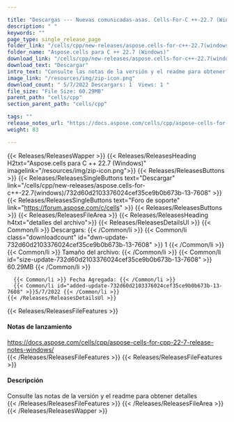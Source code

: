 ```yaml
---

title: "Descargas --- Nuevas comunicadas-asas. Cells-For-C ++-22.7 (Windows)"
description: " "
keywords: ""
page_type: single_release_page
folder_link: "/cells/cpp/new-releases/aspose.cells-for-c++-22.7(windows)/"
folder_name: "Aspose.cells para C ++ 22.7 (Windows)"
download_link: "/cells/cpp/new-releases/aspose.cells-for-c++-22.7(windows)/732d60d2103376024cef35ce9b0b673b-13-7608"
download_text: "Descargar"
intro_text: "Consulte las notas de la versión y el readme para obtener detalles"
image_link: "/resources/img/zip-icon.png"
download_count: " 5/7/2022 Descargars: 1  Views: 1 "
file_size: "File Size: 60.29MB"
parent_path: "cells/cpp"
section_parent_path: "cells/cpp"

tags: ""
release_notes_url: "https://docs.aspose.com/cells/cpp/aspose-cells-for-cpp-22-7-release-notes-windows/"
weight: 83

---
```


{{< Releases/ReleasesWapper >}}
  {{< Releases/ReleasesHeading H2txt="Aspose.cells para C ++ 22.7 (Windows)" imagelink="/resources/img/zip-icon.png">}}
  {{< Releases/ReleasesButtons >}}
    {{< Releases/ReleasesSingleButtons text="Descargar" link="/cells/cpp/new-releases/aspose.cells-for-c++-22.7(windows)/732d60d2103376024cef35ce9b0b673b-13-7608" >}}
    {{< Releases/ReleasesSingleButtons text="Foro de soporte" link="https://forum.aspose.com/c/cells" >}}
  {{< Releases/ReleasesButtons >}}
  {{< Releases/ReleasesFileArea >}}
    {{< Releases/ReleasesHeading h4txt="detalles del archivo">}}
    {{< Releases/ReleasesDetailsUl >}}
      {{< Common/li >}} Descargars: {{< /Common/li >}}
      {{< Common/li class="downloadcount" id="dwn-update-732d60d2103376024cef35ce9b0b673b-13-7608" >}} 1 {{< /Common/li >}}
      {{< Common/li >}} Tamaño del archivo: {{< /Common/li >}}
      {{< Common/li id="size-update-732d60d2103376024cef35ce9b0b673b-13-7608" >}} 60.29MB {{< /Common/li >}}

      {{< Common/li >}} Fecha Agregada: {{< /Common/li >}}
      {{< Common/li id="added-update-732d60d2103376024cef35ce9b0b673b-13-7608" >}}5/7/2022 {{< /Common/li >}}
    {{< /Releases/ReleasesDetailsUl >}}

  {{< Releases/ReleasesFileFeatures >}}
      <h4>Notas de lanzamiento</h4><div><a href='https://docs.aspose.com/cells/cpp/aspose-cells-for-cpp-22-7-release-notes-windows/'>https://docs.aspose.com/cells/cpp/aspose-cells-for-cpp-22-7-release-notes-windows/</a></div>
  {{< /Releases/ReleasesFileFeatures >}}
  {{< Releases/ReleasesFileFeatures >}}
      <h4>Descripción</h4><div class="HTMLDescription">Consulte las notas de la versión y el readme para obtener detalles</div>
  {{< /Releases/ReleasesFileFeatures >}}
 {{< /Releases/ReleasesFileArea >}}
{{< /Releases/ReleasesWapper >}}


